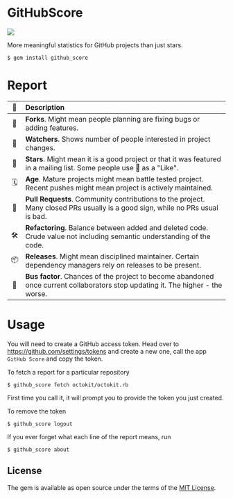 # GitHubScore

![](https://raw.githubusercontent.com/zats/github_score/README/screenshot.png)

More meaningful statistics for GitHub projects than just stars.

    $ gem install github_score


# Report

| 🙂 | Description |
| :--: | :-- |
| 🍴 | **Forks**. Might mean people planning are fixing bugs or adding features. |
| 🔭 | **Watchers**. Shows number of people interested in project changes. |
| 🌟 | **Stars**. Might mean it is a good project or that it was featured in a mailing list. Some people use 🌟 as a "Like". |
| 🗓 | **Age**. Mature projects might mean battle tested project. Recent pushes might mean project is actively maintained. |
| 🍻 | **Pull Requests**. Community contributions to the project. Many closed PRs usually is a good sign, while no PRs usual is bad. |
| 🛠 | **Refactoring**. Balance between added and deleted code. Crude value not including semantic understanding of the code. |
| 📦 | **Releases**. Might mean disciplined maintainer. Certain dependency managers rely on releases to be present. |
| 🚌 | **Bus factor**. Chances of the project to become abandoned once current collaborators stop updating it. The higher - the worse. |


# Usage

You will need to create a GitHub access token. Head over to https://github.com/settings/tokens and create a new one, call the app `GitHub Score` and copy the token.

To fetch a report for a particular repository

	$ github_score fetch octokit/octokit.rb

First time you call it, it will prompt you to provide the token you just created.

To remove the token
	
	$ github_score logout

If you ever forget what each line of the report means, run

	$ github_score about


## License

The gem is available as open source under the terms of the [MIT License](http://opensource.org/licenses/MIT).

